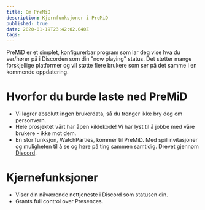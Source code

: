 ```yaml
---
title: Om PreMiD
description: Kjernfunksjoner i PreMiD
published: true
date: 2020-01-19T23:42:02.040Z
tags:
---
```


PreMiD er et simplet, konfigurerbar program som lar deg vise hva du ser/hører på i Discorden som din "now playing" status. Det støtter mange forskjellige platformer og vil støtte flere brukere som ser på det samme i en kommende oppdatering.

# Hvorfor du burde laste ned PreMiD
- Vi lagrer absolutt ingen brukerdata, så du trenger ikke bry deg om personvern.
- Hele prosjektet vårt har åpen kildekode! Vi har lyst til å jobbe med våre brukere - ikke mot dem.
- En stor funksjon, WatchParties, kommer til PreMiD. Med spillinvitasjoner og muligheten til å se og høre på ting sammen samtidig. Drevet gjennom [Discord](https://discordapp.com/).

# Kjernefunksjoner
- Viser din nåværende nettjeneste i Discord som statusen din.
- Grants full control over Presences.